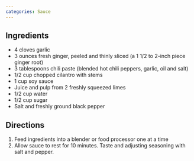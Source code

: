 ```yaml
---
categories: Sauce
---
```


## Ingredients

 - 4 cloves garlic 
 - 3 ounces fresh ginger, peeled and thinly sliced (a 1 1/2 to 2-inch piece ginger root) 
 - 3 tablespoons chili paste (blended hot chili peppers, garlic, oil and salt) 
 - 1/2 cup chopped cilantro with stems 
 - 1 cup soy sauce 
 - Juice and pulp from 2 freshly squeezed limes 
 - 1/2 cup water 
 - 1/2 cup sugar 
 - Salt and freshly ground black pepper

## Directions

1. Feed ingredients into a blender or food processor one at a time
2. Allow sauce to rest for 10 minutes. Taste and adjusting seasoning with salt and pepper.
